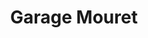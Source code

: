 ---
title: "Garage Mouret"
url: /bacouel-sur-selle/garage-mouret-rue-de-conty/
shop: réparation de voitures
---